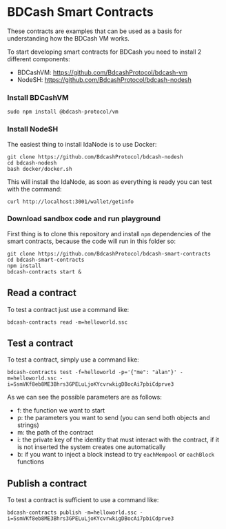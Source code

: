 # BDCash Smart Contracts

These contracts are examples that can be used as a basis for understanding how the BDCash VM works.

To start developing smart contracts for BDCash you need to install 2 different components:
- BDCashVM: https://github.com/BdcashProtocol/bdcash-vm
- NodeSH: https://github.com/BdcashProtocol/bdcash-nodesh

### Install BDCashVM

```
sudo npm install @bdcash-protocol/vm
```

### Install NodeSH

The easiest thing to install IdaNode is to use Docker:

```
git clone https://github.com/BdcashProtocol/bdcash-nodesh
cd bdcash-nodesh
bash docker/docker.sh
```

This will install the IdaNode, as soon as everything is ready you can test with the command:

```
curl http://localhost:3001/wallet/getinfo
```

### Download sandbox code and run playground

First thing is to clone this repository and install `npm` dependencies of the smart contracts, because the code will run in this folder so:

```
git clone https://github.com/BdcashProtocol/bdcash-smart-contracts
cd bdcash-smart-contracts
npm install
bdcash-contracts start &
```

## Read a contract

To test a contract just use a command like:

```
bdcash-contracts read -m=helloworld.ssc
```

## Test a contract

To test a contract, simply use a command like:

```
bdcash-contracts test -f=helloworld -p='{"me": "alan"}' -m=helloworld.ssc -i=SsmVKf8eb8ME3Bhrs3GPELuLjoKYcvrwkigDBocAi7pbiCdprve3
```

As we can see the possible parameters are as follows:
- f: the function we want to start
- p: the parameters you want to send (you can send both objects and strings)
- m: the path of the contract
- i: the private key of the identity that must interact with the contract, if it is not inserted the system creates one automatically
- b: if you want to inject a block instead to try `eachMempool` or `eachBlock` functions

## Publish a contract

To test a contract is sufficient to use a command like:

```
bdcash-contracts publish -m=helloworld.ssc -i=SsmVKf8eb8ME3Bhrs3GPELuLjoKYcvrwkigDBocAi7pbiCdprve3
```
